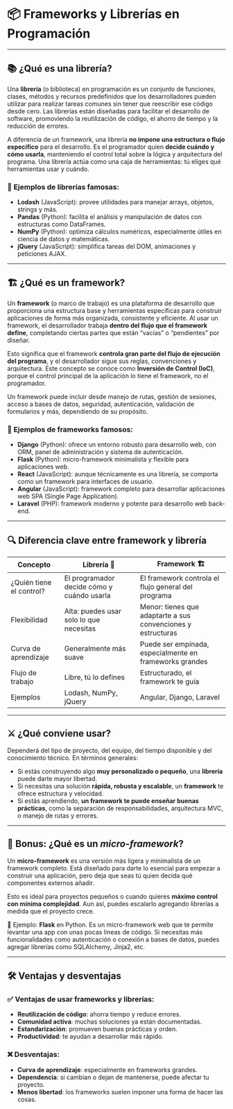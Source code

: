 
# 📦 Frameworks y Librerías en Programación

---

## 📚 ¿Qué es una librería?

Una **librería** (o biblioteca) en programación es un conjunto de funciones, clases, métodos y recursos predefinidos que los desarrolladores pueden utilizar para realizar tareas comunes sin tener que reescribir ese código desde cero. Las librerías están diseñadas para facilitar el desarrollo de software, promoviendo la reutilización de código, el ahorro de tiempo y la reducción de errores.

A diferencia de un framework, una librería **no impone una estructura o flujo específico** para el desarrollo. Es el programador quien **decide cuándo y cómo usarla**, manteniendo el control total sobre la lógica y arquitectura del programa. Una librería actúa como una caja de herramientas: tú eliges qué herramientas usar y cuándo.

### 🧠 Ejemplos de librerías famosas:

- **Lodash** (JavaScript): provee utilidades para manejar arrays, objetos, strings y más.
- **Pandas** (Python): facilita el análisis y manipulación de datos con estructuras como DataFrames.
- **NumPy** (Python): optimiza cálculos numéricos, especialmente útiles en ciencia de datos y matemáticas.
- **jQuery** (JavaScript): simplifica tareas del DOM, animaciones y peticiones AJAX.

---

## 🏗️ ¿Qué es un framework?

Un **framework** (o marco de trabajo) es una plataforma de desarrollo que proporciona una estructura base y herramientas específicas para construir aplicaciones de forma más organizada, consistente y eficiente. Al usar un framework, el desarrollador trabaja **dentro del flujo que el framework define**, completando ciertas partes que están “vacías” o “pendientes” por diseñar.

Esto significa que el framework **controla gran parte del flujo de ejecución del programa**, y el desarrollador sigue sus reglas, convenciones y arquitectura. Este concepto se conoce como **Inversión de Control (IoC)**, porque el control principal de la aplicación lo tiene el framework, no el programador.

Un framework puede incluir desde manejo de rutas, gestión de sesiones, acceso a bases de datos, seguridad, autenticación, validación de formularios y más, dependiendo de su propósito.

### 🧠 Ejemplos de frameworks famosos:

- **Django** (Python): ofrece un entorno robusto para desarrollo web, con ORM, panel de administración y sistema de autenticación.
- **Flask** (Python): micro-framework minimalista y flexible para aplicaciones web.
- **React** (JavaScript): aunque técnicamente es una librería, se comporta como un framework para interfaces de usuario.
- **Angular** (JavaScript): framework completo para desarrollar aplicaciones web SPA (Single Page Application).
- **Laravel** (PHP): framework moderno y potente para desarrollo web back-end.

---

## 🔍 Diferencia clave entre framework y librería

| Concepto                  | Librería 🧩                                                       | Framework 🏗️                                                        |
|---------------------------|------------------------------------------------------------------|----------------------------------------------------------------------|
| ¿Quién tiene el control?  | El programador decide cómo y cuándo usarla                      | El framework controla el flujo general del programa                 |
| Flexibilidad              | Alta: puedes usar solo lo que necesitas                         | Menor: tienes que adaptarte a sus convenciones y estructuras       |
| Curva de aprendizaje      | Generalmente más suave                                          | Puede ser empinada, especialmente en frameworks grandes             |
| Flujo de trabajo          | Libre, tú lo defines                                            | Estructurado, el framework te guía                                  |
| Ejemplos                  | Lodash, NumPy, jQuery                                           | Angular, Django, Laravel                                            |

---

## ⚔️ ¿Qué conviene usar?

Dependerá del tipo de proyecto, del equipo, del tiempo disponible y del conocimiento técnico. En términos generales:

- Si estás construyendo algo **muy personalizado o pequeño**, una **librería** puede darte mayor libertad.
- Si necesitas una solución **rápida, robusta y escalable**, un **framework** te ofrece estructura y velocidad.
- Si estás aprendiendo, **un framework te puede enseñar buenas prácticas**, como la separación de responsabilidades, arquitectura MVC, o manejo de rutas y errores.

---

## 🎁 Bonus: ¿Qué es un *micro-framework*?

Un **micro-framework** es una versión más ligera y minimalista de un framework completo. Está diseñado para darte lo esencial para empezar a construir una aplicación, pero deja que seas tú quien decida qué componentes externos añadir.

Esto es ideal para proyectos pequeños o cuando quieres **máximo control con mínima complejidad**. Aun así, puedes escalarlo agregando librerías a medida que el proyecto crece.

🧪 Ejemplo: **Flask** en Python. Es un micro-framework web que te permite levantar una app con unas pocas líneas de código. Si necesitas más funcionalidades como autenticación o conexión a bases de datos, puedes agregar librerías como SQLAlchemy, Jinja2, etc.

---

## 🛠️ Ventajas y desventajas

### ✅ Ventajas de usar frameworks y librerías:

- **Reutilización de código**: ahorra tiempo y reduce errores.
- **Comunidad activa**: muchas soluciones ya están documentadas.
- **Estandarización**: promueven buenas prácticas y orden.
- **Productividad**: te ayudan a desarrollar más rápido.

### ❌ Desventajas:

- **Curva de aprendizaje**: especialmente en frameworks grandes.
- **Dependencia**: si cambian o dejan de mantenerse, puede afectar tu proyecto.
- **Menos libertad**: los frameworks suelen imponer una forma de hacer las cosas.
